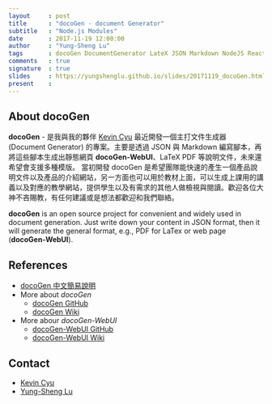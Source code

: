 ```yaml
---
layout     : post
title      : "docoGen - document Generator"
subtitle   : "Node.js Modules"
date       : 2017-11-19 12:00:00
author     : "Yung-Sheng Lu"
tags       : docoGen DocumentGenerator LateX JSON Markdown NodeJS ReactJS SemanticUI
comments   : true
signature  : true
slides     : https://yungshenglu.github.io/slides/20171119_docoGen.html
present    : 
---
```


## About docoGen

**docoGen** - 是我與我的夥伴 [Kevin Cyu](https://kevinbird61.github.io/Intro/) 最近開發一個主打文件生成器 (Document Generator) 的專案。主要是透過 JSON 與 Markdown 編寫腳本，再將這些腳本生成出靜態網頁 **docoGen-WebUI**、LaTeX PDF 等說明文件，未來還希望會支援多種模版。
當初開發 docoGen 是希望團隊能快速的產生一個產品說明文件以及產品的介紹網站，另一方面也可以用於教材上面，可以生成上課用的講義以及對應的教學網站，提供學生以及有需求的其他人做檢視與閱讀。歡迎各位大神不吝賜教，有任何建議或是想法都歡迎和我們聯絡。

**docoGen** is an open source project for convenient and widely used in document generation. Just write down your content in JSON format, then it will generate the general format, e.g., PDF for LaTex or web page (**docoGen-WebUI**).

## References

* [docoGen 中文簡易說明](http://slides.com/kevinbird61/docogen)
* More about *docoGen*
    * [docoGen GitHub](https://github.com/toolbuddy/docoGen)
    * [docoGen Wiki](https://github.com/toolbuddy/docoGen/wiki)
* More abour *docoGen-WebUI*
    * [docoGen-WebUI GitHub](https://github.com/toolbuddy/docoGen-WebUI)
    * [docoGen-WebUI Wiki](https://github.com/toolbuddy/docoGen-WebUI/wiki)

## Contact

* [Kevin Cyu](https://kevinbird61.github.io/Intro/)
* [Yung-Sheng Lu](https://yungshenglu.github.io/)
